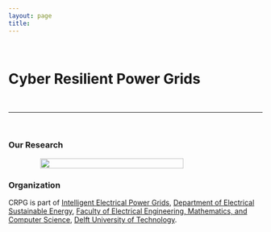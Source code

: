 ```yaml
---
layout: page
title: 
---
```


<!-- <image src="img/serg-halloween-2021.jpg" style="float:center; max-width:100%; max-height:100%;"/> -->
<br/>


# Cyber Resilient Power Grids
<br/>
<hr>
<br/>

### Our Research

<div style="display: flex; justify-content: center; align-items: center;">
    <img src="{{ site.url }}{{ site.baseurl }}/img/crpg-research.JPG" width="75%" height="75%">
</div>




### Organization

CRPG is part of [Intelligent Electrical Power Grids][iepg], [Department of Electrical Sustainable Energy][ese], [Faculty of Electrical Engineering, Mathematics, and Computer Science][eemcs], [Delft University of Technology][tudelft].


[iepg]: https://www.tudelft.nl/en/eemcs/the-faculty/departments/electrical-sustainable-energy/intelligent-electrical-power-grids-iepg-group/
[eemcs]: https://www.tudelft.nl/en/eemcs/
[ese]: https://www.tudelft.nl/en/eemcs/the-faculty/departments/electrical-sustainable-energy/
[tudelft]: https://www.tudelft.nl
